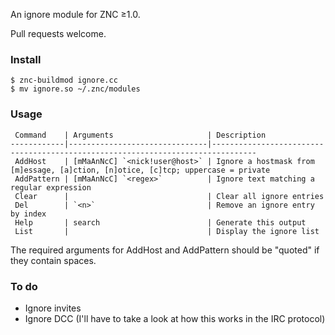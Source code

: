 An ignore module for ZNC ≥1.0.

Pull requests welcome.

### Install

```
$ znc-buildmod ignore.cc
$ mv ignore.so ~/.znc/modules
```

### Usage

	 Command    | Arguments                     | Description
	------------|-------------------------------|--------------------------------------------------------------------------------
	 AddHost    | [mMaAnNcC] `<nick!user@host>` | Ignore a hostmask from [m]essage, [a]ction, [n]otice, [c]tcp; uppercase = private
	 AddPattern | [mMaAnNcC] `<regex>`          | Ignore text matching a regular expression
	 Clear      |                               | Clear all ignore entries
	 Del        | `<n>`                         | Remove an ignore entry by index
	 Help       | search                        | Generate this output
	 List       |                               | Display the ignore list

The required arguments for AddHost and AddPattern should be "quoted" if they contain spaces.

### To do

- Ignore invites
- Ignore DCC (I'll have to take a look at how this works in the IRC protocol)

